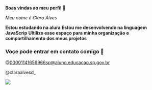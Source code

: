 **Boas vindas ao meu perfil** 💙

_Meu nome é Clara Alves_

**Estou estudando na alura**
**Estou me desenvolvendo na linguagem JavaScrip**
**Ultilizo esse espaço para minha organização e compartilhamento dos meus projetos**

### Voçe pode entrar em contato comigo 📧
@00001141656966sp@aluno.educacao.sp.gov.br

@claraalvesd_

![](https://media1.tenor.com/m/XKI89oaUATwAAAAC/love-hearts.gif)
